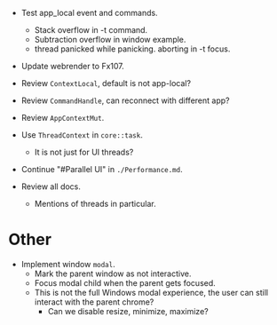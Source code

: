 * Test app_local event and commands.
    - Stack overflow in -t command.
    - Subtraction overflow in window example.
    - thread panicked while panicking. aborting in -t focus.
* Update webrender to Fx107.

* Review `ContextLocal`, default is not app-local?
* Review `CommandHandle`, can reconnect with different app?

* Review `AppContextMut`.
* Use `ThreadContext` in `core::task`.
    - It is not just for UI threads?
* Continue "#Parallel UI" in `./Performance.md`.
* Review all docs.
    - Mentions of threads in particular.

# Other

* Implement window `modal`.
    - Mark the parent window as not interactive.
    - Focus modal child when the parent gets focused.
    - This is not the full Windows modal experience, the user can still interact with the parent chrome?
        - Can we disable resize, minimize, maximize?